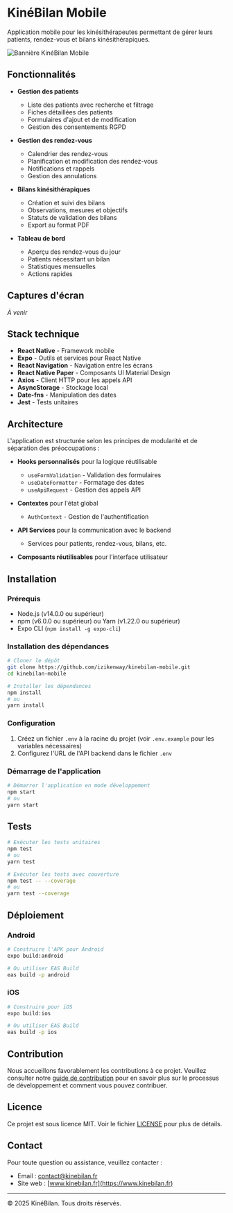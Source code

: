 # KinéBilan Mobile

Application mobile pour les kinésithérapeutes permettant de gérer leurs patients, rendez-vous et bilans kinésithérapiques.

![Bannière KinéBilan Mobile](https://via.placeholder.com/800x200?text=KineBilan+Mobile)

## Fonctionnalités

- **Gestion des patients**
  - Liste des patients avec recherche et filtrage
  - Fiches détaillées des patients
  - Formulaires d'ajout et de modification
  - Gestion des consentements RGPD

- **Gestion des rendez-vous**
  - Calendrier des rendez-vous
  - Planification et modification des rendez-vous
  - Notifications et rappels
  - Gestion des annulations

- **Bilans kinésithérapiques**
  - Création et suivi des bilans
  - Observations, mesures et objectifs
  - Statuts de validation des bilans
  - Export au format PDF

- **Tableau de bord**
  - Aperçu des rendez-vous du jour
  - Patients nécessitant un bilan
  - Statistiques mensuelles
  - Actions rapides

## Captures d'écran

*À venir*

## Stack technique

- **React Native** - Framework mobile
- **Expo** - Outils et services pour React Native
- **React Navigation** - Navigation entre les écrans
- **React Native Paper** - Composants UI Material Design
- **Axios** - Client HTTP pour les appels API
- **AsyncStorage** - Stockage local
- **Date-fns** - Manipulation des dates
- **Jest** - Tests unitaires

## Architecture

L'application est structurée selon les principes de modularité et de séparation des préoccupations :

- **Hooks personnalisés** pour la logique réutilisable
  - `useFormValidation` - Validation des formulaires
  - `useDateFormatter` - Formatage des dates
  - `useApiRequest` - Gestion des appels API

- **Contextes** pour l'état global
  - `AuthContext` - Gestion de l'authentification

- **API Services** pour la communication avec le backend
  - Services pour patients, rendez-vous, bilans, etc.

- **Composants réutilisables** pour l'interface utilisateur

## Installation

### Prérequis

- Node.js (v14.0.0 ou supérieur)
- npm (v6.0.0 ou supérieur) ou Yarn (v1.22.0 ou supérieur)
- Expo CLI (`npm install -g expo-cli`)

### Installation des dépendances

```bash
# Cloner le dépôt
git clone https://github.com/izikenway/kinebilan-mobile.git
cd kinebilan-mobile

# Installer les dépendances
npm install
# ou
yarn install
```

### Configuration

1. Créez un fichier `.env` à la racine du projet (voir `.env.example` pour les variables nécessaires)
2. Configurez l'URL de l'API backend dans le fichier `.env`

### Démarrage de l'application

```bash
# Démarrer l'application en mode développement
npm start
# ou
yarn start
```

## Tests

```bash
# Exécuter les tests unitaires
npm test
# ou
yarn test

# Exécuter les tests avec couverture
npm test -- --coverage
# ou
yarn test --coverage
```

## Déploiement

### Android

```bash
# Construire l'APK pour Android
expo build:android

# Ou utiliser EAS Build
eas build -p android
```

### iOS

```bash
# Construire pour iOS
expo build:ios

# Ou utiliser EAS Build
eas build -p ios
```

## Contribution

Nous accueillons favorablement les contributions à ce projet. Veuillez consulter notre [guide de contribution](CONTRIBUTING.md) pour en savoir plus sur le processus de développement et comment vous pouvez contribuer.

## Licence

Ce projet est sous licence MIT. Voir le fichier [LICENSE](LICENSE) pour plus de détails.

## Contact

Pour toute question ou assistance, veuillez contacter :

- Email : contact@kinebilan.fr
- Site web : [www.kinebilan.fr](https://www.kinebilan.fr)

---

© 2025 KinéBilan. Tous droits réservés.